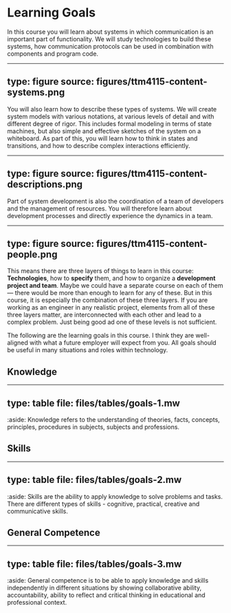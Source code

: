 # Learning Goals


In this course you will learn about systems in which communication is an important part of functionality. We will study technologies to build these systems, how communication protocols can be used in combination with components and program code. 

---
type: figure
source: figures/ttm4115-content-systems.png
---

You will also learn how to describe these types of systems. We will create system models with various notations, at various levels of detail and with different degree of rigor. This includes formal modeling in terms of state machines, but also simple and effective sketches of the system on a whiteboard. As part of this, you will learn how to think in states and transitions, and how to describe complex interactions efficiently.

---
type: figure
source: figures/ttm4115-content-descriptions.png
---

Part of system development is also the coordination of a team of developers and the management of resources. You will therefore learn about development processes and directly experience the dynamics in a team.

---
type: figure
source: figures/ttm4115-content-people.png
---


This means there are three layers of things to learn in this course: **Technologies**, how to **specify** them, and how to organize a **development project and team**.
Maybe we could have a separate course on each of them — there would be more than enough to learn for any of these.
But in this course, it is especially the combination of these three layers. 
If you are working as an engineer in any realistic project, elements from all of these three layers matter, are interconnected with each other and lead to a complex problem. 
Just being good ad one of these levels is not sufficient.



The following are the learning goals in this course. I think they are well-aligned with what a future employer will expect from you. All goals should be useful in many situations and roles within technology.

## Knowledge


---
type: table
file: files/tables/goals-1.mw
---


:aside: Knowledge refers to the understanding of theories, facts, concepts, principles, procedures in subjects, subjects and professions.




## Skills


---
type: table
file: files/tables/goals-2.mw
---


:aside: Skills are the ability to apply knowledge to solve problems and tasks. There are different types of skills - cognitive, practical, creative and communicative skills.



## General Competence


---
type: table
file: files/tables/goals-3.mw
---


:aside: General competence is to be able to apply knowledge and skills independently in different situations by showing collaborative ability, accountability, ability to reflect and critical thinking in educational and professional context.
